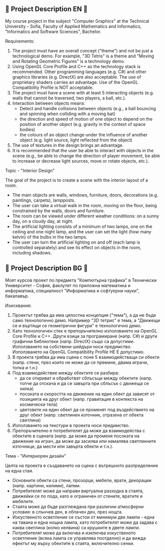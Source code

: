 ## :pencil: Project Description EN :pencil:

My course project in the subject "Computer Graphics" at the Technical University - Sofia, Faculty of Applied Mathematics and Informatics, "Informatics and Software Sciences", Bachelor.

Requirements:

1. The project must have an overall concept ("theme") and not be just a technological demo. For example, "3D Tetris" is a theme and "Moving and Rotating Geometric Figures" is a technology demo.
2. Using OpenGL Core Profile and C++ as the technology stack is recommended. Other programming languages (e.g. C#) and other graphics libraries (e.g. DirectX) are also acceptable. The use of proprietary shaders carries an advantage. Use of the OpenGL Compatibility Profile is NOT acceptable.
3. The project must have a scene with at least 5 interacting objects (e.g. walls that cannot be traversed, two players, a ball, etc.).
4. Interaction between objects means:
    - Detect and handle collisions between objects (e.g., a ball bouncing and spinning when colliding with a moving bat)
    - the direction and speed of motion of one object to depend on the position of another object (e.g. gravity in the context of space bodies)
    - the colours of an object change under the influence of another object (e.g. light source, light reflected from the object)
5. The use of textures in the design brings an advantage.
6. It is recommended that the user be able to interact with objects in the scene (e.g., be able to change the direction of player movement, be able to increase or decrease light sources, move or rotate objects, etc.).

Topic - "Interior Design"

The goal of the project is to create a scene with the interior layout of a room.

- The main objects are walls, windows, furniture, doors, decorations (e.g. paintings, carpets), lampposts.
- The user can take a virtual walk in the room, moving on the floor, being constrained by the walls, doors and furniture.
- The room can be viewed under different weather conditions: on a sunny day, on a cloudy day, at night.
- The artificial lighting consists of a minimum of two lamps, one on the ceiling and one night lamp, and the user can set the light (how many kelvin) of the bulbs in the two lamps.
- The user can turn the artificial lighting on and off (each lamp is controlled separately) and see its effect on objects in the room, including shadows.

## :pencil: Project Description BG :pencil:

Моят курсов проект по предмета "Компютърна графика" в Технически Университет - София, факлутет по приложна математика и информатика, специалност "Информатика и софтуерни науки", бакалавър.

Изисквания:
1. Проектът трябва да има цялостна концепция ("тема"), а да не бъде само технологично демо. Например "3D тетрис" е тема, а "Движещи се и въртящи се геометрични фигури" е технологично демо.
2. Като технологичен стек е препоръчително използването на OpenGL Core Profile и C++. Други езици за програмиране (напр. C#) и други графични библиотеки (напр. DirectX) също са допустими. Използването на собствени шейдъри носи предимство. Използването на OpenGL Compatibility Profile НЕ Е допустимо.
3. В проекта трябва да има сцена с поне 5 взаимодействащи си обекти (напр. стени, през които не може да се премине, двама играчи, топка и т.н.)
4. Под взаимодействие между обектите се разбира:
    - да се откриват и обработват сблъсъци между обектите (напр. топче да отскача и да се завърта при сблъсък с движеща се хилка)
    - посоката и скоростта на движение на един обект да зависят от позицията на друг обект (напр. гравитация в контекста на космически тела)
    - цветовете на един обект да се променят под въздействието на друг обект (напр. светлинен източник, отразена от обекта светлина)
5. Използването на текстури в проекта носи предимство.
6. Препоръчително е потребителят да може да взаимодейства с обектите в сцената (напр. да може да променя посоката на движение на играч, да може да засилва или намалява светлинните източници, да мести или завърта обекти и т.н.).

Тема - "Интериорен дизайн"

Целта на проекта е създаването на сцена с вътрешното разпределение на една стая.

  - Основните обекти са стени, прозорци, мебели, врати, декорации (напр. картини, килими), лапми.
  - Потребителят може да направи виртуална разходка в стаята, движейки се по пода, като е ограничен от стените, вратите и мебелите.
  - Стаята може да бъде разглеждана при различни атмосферни условия: в слънчев ден, в облачен ден, през нощта.
  - Изкуственото осветление се състои от минимум две лампи - една на тавана и една нощна лампа, като потребителят може да задава с каква светлина (колко келвина) са крушките в двете лампи.
  - Потребителят може да включва и изключва изкуственото осветление (всяка лампа се управлява поотделно) и да вижда ефектът му върху обектите в стаята, включително сенки.
